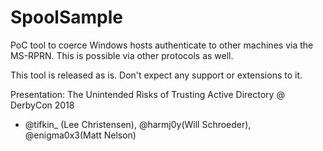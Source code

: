 # SpoolSample
PoC tool to coerce Windows hosts authenticate to other machines via the MS-RPRN.  This is possible via other protocols as well.

This tool is released as is.  Don't expect any support or extensions to it.

Presentation: The Unintended Risks of Trusting Active Directory @ DerbyCon 2018
 - @tifkin_ (Lee Christensen), @harmj0y(Will Schroeder), @enigma0x3(Matt Nelson)
